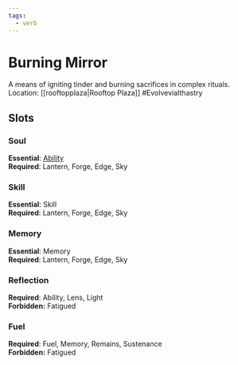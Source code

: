 ```yaml
---
tags:
  - verb
---
```

# Burning Mirror
A means of igniting tinder and burning sacrifices in complex rituals.<br>Location: [[rooftopplaza|Rooftop Plaza]]
#EvolveviaIthastry
## Slots
### Soul
**Essential**: [Ability](https://uadaf.theevilroot.xyz/rowenarium/element/ability)<br>**Required**: Lantern, Forge, Edge, Sky
### Skill
**Essential**: Skill<br>**Required**: Lantern, Forge, Edge, Sky
### Memory
**Essential**: Memory<br>**Required**: Lantern, Forge, Edge, Sky
### Reflection
**Required**: Ability, Lens, Light<br>**Forbidden:** Fatigued
### Fuel
**Required**: Fuel, Memory, Remains, Sustenance<br>**Forbidden:** Fatigued

